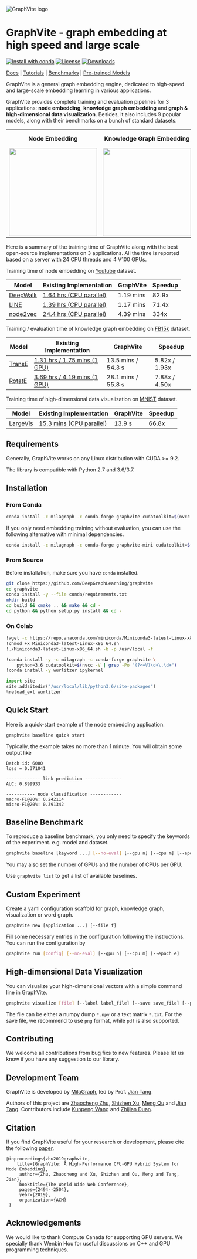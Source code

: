 ![GraphVite logo](asset/logo/logo.png)

GraphVite - graph embedding at high speed and large scale
=========================================================

[![Install with conda](https://anaconda.org/milagraph/graphvite/badges/installer/conda.svg)][conda]
[![License](https://anaconda.org/milagraph/graphvite/badges/license.svg)][license]
[![Downloads](https://anaconda.org/milagraph/graphvite/badges/downloads.svg)][conda]

[conda]: https://anaconda.org/milagraph/graphvite
[license]: LICENSE

[Docs] | [Tutorials] | [Benchmarks] | [Pre-trained Models]

[Docs]: https://graphvite.io/docs/latest/api/application
[Tutorials]: https://graphvite.io/tutorials
[Benchmarks]: https://graphvite.io/docs/latest/benchmark
[Pre-trained Models]: https://graphvite.io/docs/latest/pretrained_model

GraphVite is a general graph embedding engine, dedicated to high-speed and
large-scale embedding learning in various applications.

GraphVite provides complete training and evaluation pipelines for 3 applications:
**node embedding**, **knowledge graph embedding** and
**graph & high-dimensional data visualization**. Besides, it also includes 9 popular
models, along with their benchmarks on a bunch of standard datasets.

<table align="center" style="text-align:center">
    <tr>
        <th>Node Embedding</th>
        <th>Knowledge Graph Embedding</th>
        <th>Graph & High-dimensional Data Visualization</th>
    </tr>
    <tr>
        <td><img src="asset/graph.png" height="240" /></td>
        <td><img src="asset/knowledge_graph.png" height="240" /></td>
        <td><img src="asset/visualization.png" height="240" /></td>
    </tr>
</table>

Here is a summary of the training time of GraphVite along with the best open-source
implementations on 3 applications. All the time is reported based on a server with
24 CPU threads and 4 V100 GPUs.

Training time of node embedding on [Youtube] dataset.

| Model      | Existing Implementation       | GraphVite | Speedup |
|------------|-------------------------------|-----------|---------|
| [DeepWalk] | [1.64 hrs (CPU parallel)][1]  | 1.19 mins | 82.9x   |
| [LINE]     | [1.39 hrs (CPU parallel)][2]  | 1.17 mins | 71.4x   |
| [node2vec] | [24.4 hrs (CPU parallel)][3]  | 4.39 mins | 334x    |

[Youtube]: http://conferences.sigcomm.org/imc/2007/papers/imc170.pdf
[DeepWalk]: https://arxiv.org/pdf/1403.6652.pdf
[LINE]: https://arxiv.org/pdf/1503.03578.pdf
[node2vec]: https://www.kdd.org/kdd2016/papers/files/rfp0218-groverA.pdf
[1]: https://github.com/phanein/deepwalk
[2]: https://github.com/tangjianpku/LINE
[3]: https://github.com/aditya-grover/node2vec

Training / evaluation time of knowledge graph embedding on [FB15k] dataset.

| Model           | Existing Implementation           | GraphVite          | Speedup       |
|-----------------|-----------------------------------|--------------------|---------------|
| [TransE]        | [1.31 hrs / 1.75 mins (1 GPU)][3] | 13.5 mins / 54.3 s | 5.82x / 1.93x |
| [RotatE]        | [3.69 hrs / 4.19 mins (1 GPU)][4] | 28.1 mins / 55.8 s | 7.88x / 4.50x |

[FB15k]: http://papers.nips.cc/paper/5071-translating-embeddings-for-modeling-multi-relational-data.pdf
[TransE]: http://papers.nips.cc/paper/5071-translating-embeddings-for-modeling-multi-relational-data.pdf
[RotatE]: https://arxiv.org/pdf/1902.10197.pdf
[3]: https://github.com/DeepGraphLearning/KnowledgeGraphEmbedding
[4]: https://github.com/DeepGraphLearning/KnowledgeGraphEmbedding

Training time of high-dimensional data visualization on [MNIST] dataset.

| Model        | Existing Implementation       | GraphVite | Speedup |
|--------------|-------------------------------|-----------|---------|
| [LargeVis]   | [15.3 mins (CPU parallel)][5] | 13.9 s    | 66.8x   |

[MNIST]: http://yann.lecun.com/exdb/publis/pdf/lecun-01a.pdf
[LargeVis]: https://arxiv.org/pdf/1602.00370.pdf
[5]: https://github.com/lferry007/LargeVis

Requirements
------------

Generally, GraphVite works on any Linux distribution with CUDA >= 9.2.

The library is compatible with Python 2.7 and 3.6/3.7.

Installation
------------

### From Conda ###

```bash
conda install -c milagraph -c conda-forge graphvite cudatoolkit=$(nvcc -V | grep -Po "(?<=V)\d+.\d+")
```

If you only need embedding training without evaluation, you can use the following
alternative with minimal dependencies.

```bash
conda install -c milagraph -c conda-forge graphvite-mini cudatoolkit=$(nvcc -V | grep -Po "(?<=V)\d+.\d+")
```

### From Source ###

Before installation, make sure you have `conda` installed.

```bash
git clone https://github.com/DeepGraphLearning/graphvite
cd graphvite
conda install -y --file conda/requirements.txt
mkdir build
cd build && cmake .. && make && cd -
cd python && python setup.py install && cd -
```

### On Colab ###

```bash
!wget -c https://repo.anaconda.com/miniconda/Miniconda3-latest-Linux-x86_64.sh
!chmod +x Miniconda3-latest-Linux-x86_64.sh
!./Miniconda3-latest-Linux-x86_64.sh -b -p /usr/local -f

!conda install -y -c milagraph -c conda-forge graphvite \
    python=3.6 cudatoolkit=$(nvcc -V | grep -Po "(?<=V)\d+\.\d+")
!conda install -y wurlitzer ipykernel
```

```python
import site
site.addsitedir("/usr/local/lib/python3.6/site-packages")
%reload_ext wurlitzer
```

Quick Start
-----------

Here is a quick-start example of the node embedding application.

```bash
graphvite baseline quick start
```

Typically, the example takes no more than 1 minute. You will obtain some output like

```
Batch id: 6000
loss = 0.371041

------------- link prediction --------------
AUC: 0.899933

----------- node classification ------------
macro-F1@20%: 0.242114
micro-F1@20%: 0.391342
```

Baseline Benchmark
------------------

To reproduce a baseline benchmark, you only need to specify the keywords of the
experiment. e.g. model and dataset.

```bash
graphvite baseline [keyword ...] [--no-eval] [--gpu n] [--cpu m] [--epoch e]
```

You may also set the number of GPUs and the number of CPUs per GPU.

Use ``graphvite list`` to get a list of available baselines.

Custom Experiment
-----------------

Create a yaml configuration scaffold for graph, knowledge graph, visualization or
word graph.

```bash
graphvite new [application ...] [--file f]
```

Fill some necessary entries in the configuration following the instructions. You
can run the configuration by

```bash
graphvite run [config] [--no-eval] [--gpu n] [--cpu m] [--epoch e]
```

High-dimensional Data Visualization
-----------------------------------

You can visualize your high-dimensional vectors with a simple command line in
GraphVite.

```bash
graphvite visualize [file] [--label label_file] [--save save_file] [--perplexity n] [--3d]
```

The file can be either a numpy dump `*.npy` or a text matrix `*.txt`. For the save
file, we recommend to use `png` format, while `pdf` is also supported.

Contributing
------------

We welcome all contributions from bug fixs to new features. Please let us know if you
have any suggestion to our library.

Development Team
----------------

GraphVite is developed by [MilaGraph], led by Prof. [Jian Tang].

Authors of this project are [Zhaocheng Zhu], [Shizhen Xu], [Meng Qu] and [Jian Tang].
Contributors include [Kunpeng Wang] and [Zhijian Duan].

[MilaGraph]: https://github.com/DeepGraphLearning
[Zhaocheng Zhu]: https://kiddozhu.github.io
[Shizhen Xu]: https://github.com/xsz
[Meng Qu]: https://mnqu.github.io
[Jian Tang]: https://jian-tang.com
[Kunpeng Wang]: https://github.com/Kwinpeng
[Zhijian Duan]: https://github.com/zjduan

Citation
--------

If you find GraphVite useful for your research or development, please cite the
following [paper].

[paper]: https://arxiv.org/pdf/1903.00757.pdf

```
@inproceedings{zhu2019graphvite,
    title={GraphVite: A High-Performance CPU-GPU Hybrid System for Node Embedding},
     author={Zhu, Zhaocheng and Xu, Shizhen and Qu, Meng and Tang, Jian},
     booktitle={The World Wide Web Conference},
     pages={2494--2504},
     year={2019},
     organization={ACM}
 }
```

Acknowledgements
----------------

We would like to thank Compute Canada for supporting GPU servers. We specially thank
Wenbin Hou for useful discussions on C++ and GPU programming techniques.